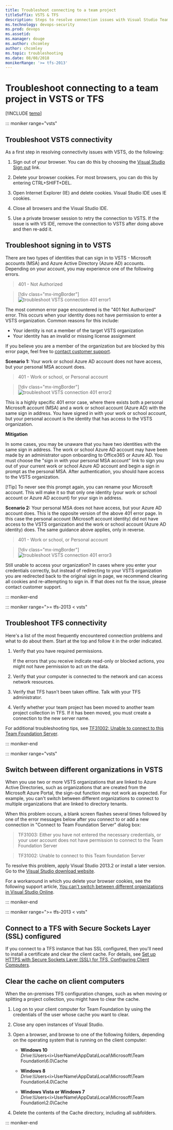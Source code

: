 ```yaml
---
title: Troubleshoot connecting to a team project 
titleSuffix: VSTS & TFS  
description: Steps to resolve connection issues with Visual Studio Team Services & Team Foundation Server  
ms.technology: devops-security
ms.prod: devops
ms.assetid: 
ms.manager: douge
ms.author: chcomley
author: chcomley
ms.topic: troubleshooting
ms.date: 08/08/2018
monikerRange: '>= tfs-2013'
---
```


# Troubleshoot connecting to a team project in VSTS or TFS

[!INCLUDE [temp](../_shared/version-vsts-tfs-all-versions.md)]

::: moniker range="vsts"

## Troubleshoot VSTS connectivity

As a first step in resolving connectivity issues with VSTS, do the following:

1. Sign out of your browser. You can do this by choosing the [Visual Studio Sign out](http://aka.ms/VsSignout) link.

2. Delete your browser cookies. For most browsers, you can do this by entering CTRL+SHIFT+DEL.

3. Open Internet Explorer (IE) and delete cookies. Visual Studio IDE uses IE cookies.

4. Close all browsers and the Visual Studio IDE.

5. Use a private browser session to retry the connection to VSTS. If the issue is with VS IDE, remove the connection to VSTS after doing above and then re-add it.

## Troubleshoot signing in to VSTS

There are two types of identities that can sign in to VSTS - Microsoft accounts (MSA) and Azure Active Directory (Azure AD) accounts. Depending on your account, you may experience one of the following errors.

> 401 - Not Authorized

> [!div class="mx-imgBorder"]
![troubleshoot VSTS connection 401 error1](_img/troubleshoot-connection/401_notauthorized.png)

The most common error page encountered is the "401 Not Authorized" error. This occurs when your identity does not have permission to enter a VSTS organization. Common reasons for this include:

* Your identity is not a member of the target VSTS organization
* Your identity has an invalid or missing license assignment

If you believe you are a member of the organization but are blocked by this error page, feel free to [contact customer support](https://support.microsoft.com/).

**Scenario 1:** Your work or school Azure AD account does not have access, but your personal MSA account does.

> 401 - Work or school, or Personal account

> [!div class="mx-imgBorder"]
![troubleshoot VSTS connection 401 error2](_img/troubleshoot-connection/401_AAD.png)

This is a highly specific 401 error case, where there exists both a personal Microsoft account (MSA) and a work or school account (Azure AD) with the same sign in address. You have signed in with your work or school account, but your personal account is the identity that has access to the VSTS organization.

**Mitigation**

In some cases, you may be unaware that you have two identities with the same sign in address. The work or school Azure AD account may have been made by an administrator upon onboarding to Office365 or Azure AD. You must choose the "sign in with your personal MSA account" link to sign you out of your current work or school Azure AD account and begin a sign in prompt as the personal MSA. After authentication, you should have access to the VSTS organization.

[!Tip] To never see this prompt again, you can rename your Microsoft account. This will make it so that only one identity (your work or school account or Azure AD account) for your sign in address.

**Scenario 2:** Your personal MSA does not have access, but your Azure AD account does. This is the opposite version of the above 401 error page. In this case the personal account (Microsoft account identity) did not have access to the VSTS organization and the work or school account (Azure AD identity) does. The same guidance above applies, only in reverse.

> 401 - Work or school, or Personal account

> [!div class="mx-imgBorder"]
![troubleshoot VSTS connection 401 error3](_img/troubleshoot-connection/401_MSA.png)

Still unable to access your organization?
In cases where you enter your credentials correctly, but instead of redirecting to your VSTS organization you are redirected back to the original sign in page, we recommend clearing all cookies and re-attempting to sign in. If that does not fix the issue, please contact customer support.

::: moniker-end

::: moniker range=">= tfs-2013 < vsts"

## Troubleshoot TFS connectivity

Here's a list of the most frequently encountered connection problems and what to do about them. Start at the top and follow it in the order indicated.

1. Verify that you have required permissions.

    If the errors that you receive indicate read-only or blocked actions, you might not have permission to act on the data.

2. Verify that your computer is connected to the network and can access network resources.

3. Verify that TFS hasn't been taken offline. Talk with your TFS administrator.

4. Verify whether your team project has been moved to another team project collection in TFS. If it has been moved, you must create a connection to the new server name.

For additional troubleshooting tips, see [TF31002: Unable to connect to this Team Foundation Server](../work/customize/reference/error/tf31002-unable-connect-tfs.md).

::: moniker-end

::: moniker range="vsts"

## Switch between different organizations in VSTS

When you use two or more VSTS organizations that are linked to Azure Active Directories, such as organizations that are created from the Microsoft Azure Portal, the sign-out function may not work as expected. For example, you can't switch between different organizations to connect to multiple organizations that are linked to directory tenants.

When this problem occurs, a blank screen flashes several times followed by one of the error messages below after you connect to or add a new connection in "Connect to Team Foundation Server" dialog box:

> TF31003: Either you have not entered the necessary credentials, or your user account does not have permission to connect to the Team Foundation Server

> TF31002: Unable to connect to this Team foundation Server

To resolve this problem, apply Visual Studio 2013.2 or install a later version. Go to the [Visual Studio download website](http://visualstudio.microsoft.com/downloads).

For a workaround in which you delete your browser cookies, see the following support article, [You can't switch between different organizations in Visual Studio Online](https://support.microsoft.com/help/2958966/you-can-t-switch-between-different-organizational-accounts-in-visual-s).

::: moniker-end

::: moniker range=">= tfs-2013 < vsts"

## Connect to a TFS with Secure Sockets Layer (SSL) configured

If you connect to a TFS instance that has SSL configured, then you'll need to install a certificate and clear the client cache. For details, see [Set up HTTPS with Secure Sockets Layer (SSL) for TFS, Configuring Client Computers](/tfs/server/admin/setup-secure-sockets-layer#config-client-computers). 

## Clear the cache on client computers

When the on-premises TFS configuration changes, such as when moving or splitting a project collection, you might have to clear the cache.

1. Log on to your client computer for Team Foundation by using the credentials of the user whose cache you want to clear.

2. Close any open instances of Visual Studio.

3. Open a browser, and browse to one of the following folders, depending on the operating system that is running on the client computer:

    - **Windows 10**
        *Drive*:\\Users\<i>UserName</i>\AppData\Local\Microsoft\Team Foundation\6.0\Cache

    - **Windows 8**
        *Drive*:\\Users\<i>UserName</i>\AppData\Local\Microsoft\Team Foundation\4.0\Cache  

    - **Windows Vista or Windows 7**
        *Drive*:\\Users\<i>UserName</i>\AppData\Local\Microsoft\Team Foundation\2.0\Cache

4. Delete the contents of the Cache directory, including all subfolders.
 
::: moniker-end

